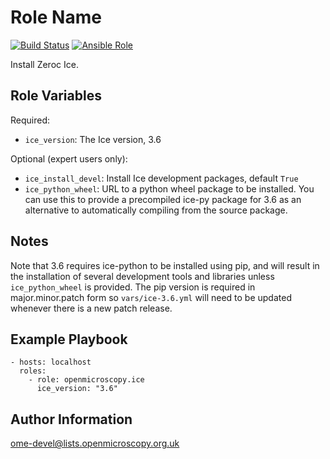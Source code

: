 Role Name
=========

[![Build Status](https://travis-ci.org/openmicroscopy/ansible-role-ice.svg)](https://travis-ci.org/openmicroscopy/ansible-role-ice)
[![Ansible Role](https://img.shields.io/ansible/role/14761.svg)](https://galaxy.ansible.com/openmicroscopy/ice/)

Install Zeroc Ice.


Role Variables
--------------

Required:
- `ice_version`: The Ice version, 3.6

Optional (expert users only):
- `ice_install_devel`: Install Ice development packages, default `True`
- `ice_python_wheel`: URL to a python wheel package to be installed.
  You can use this to provide a precompiled ice-py package for 3.6 as an alternative to automatically compiling from the source package.


Notes
-----
Note that 3.6 requires ice-python to be installed using pip, and will result in the installation of several development tools and libraries unless `ice_python_wheel` is provided.
The pip version is required in major.minor.patch form so `vars/ice-3.6.yml` will need to be updated whenever there is a new patch release.


Example Playbook
----------------

    - hosts: localhost
      roles:
        - role: openmicroscopy.ice
          ice_version: "3.6"


Author Information
------------------

ome-devel@lists.openmicroscopy.org.uk
